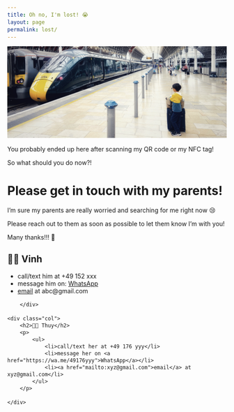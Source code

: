 ```yaml
---
title: Oh no, I'm lost! 😭
layout: page
permalink: lost/
---
```


<img src="/images/i-am-lost.jpg">

<p>You probably ended up here after scanning my QR code or my NFC tag!</p>
<p>So what should you do now?!</p>

# Please get in touch with my parents!

<p>I’m sure my parents are really worried and searching for me right now 😢</p>
<p>Please reach out to them as soon as possible to let them know I’m with you!</p>
<p>Many thanks!!! 🙏</p>

<link rel="stylesheet" type="text/css" href="/css/custom.css">

<div class="container">
    <div class="col">
        <h2>👨🏽 Vinh</h2>
        <p>
            <ul>
                <li>call/text him at +49 152 xxx</li>
                <li>message him on: <a href="https://wa.me/49152xxx">WhatsApp</a></li>
                <li><a href="mailto:abc@gmail.com">email</a> at abc@gmail.com</li>
            </ul>
        </p>

        </div>

    <div class="col">
        <h2>👩🏻 Thuy</h2>
        <p>
            <ul>
                <li>call/text her at +49 176 yyy</li>
                <li>message her on <a href="https://wa.me/49176yyy">WhatsApp</a></li>
                <li><a href="mailto:xyz@gmail.com">email</a> at xyz@gmail.com</li>
            </ul>
        </p>

    </div>
</div>

<script src="/js/lost.js"></script>

<button id="locbutton" class="btn" style="display:none" onclick="getLocation()">Click here to share your location with my parents</button>

<p id="message2" style="display:none;">Thanks for sharing!</p>

<p id="message" style="display:none;"><em>Your location will be shared with us only once, and only for the purpose of helping my parents find me easily. We will not store or use this information for any other purpose.</em></p>
